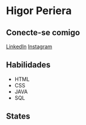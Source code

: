# Higor Periera

## Conecte-se comigo 
[LinkedIn](https://www.linkedin.com/in/higor-rafael-the?utm_source=share&utm_campaign=share_via&utm_content=profile&utm_medium=android_app)
[Instagram](https://www.instagram.com/h.igor.rafael?igsh=MWFuM3Qyem9xNnhobA==)

## Habilidades
- HTML
- CSS
- JAVA
- SQL

## States

